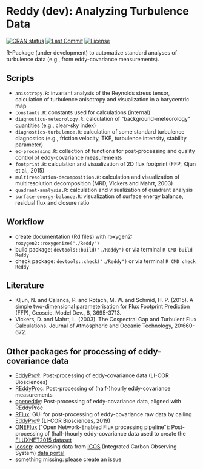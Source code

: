 # Reddy (dev): Analyzing Turbulence Data
<!-- badges: start --> 
[![CRAN status](https://www.r-pkg.org/badges/version/Reddy)](https://cran.r-project.org/package=Reddy)
[![Last Commit](https://img.shields.io/github/last-commit/noctiluc3nt/Reddy)](https://github.com/noctiluc3nt/Reddy)
[![License](https://eddelbuettel.github.io/badges/GPL2+.svg)](https://www.gnu.org/licenses/gpl-2.0.html)
<!-- badges: end -->

R-Package (under development) to automatize standard analyses of turbulence data (e.g., from eddy-covariance measurements). 

## Scripts
- `anisotropy.R`: invariant analysis of the Reynolds stress tensor, calculation of turbulence anisotropy and visualization in a barycentric map
- `constants.R`: constants used for calculations (internal)
- `diagnostics-meteorology.R`: calculation of "background-meteorology" quantities (e.g., clear-sky index)
- `diagnostics-turbulence.R`: calculation of some standard turbulence diagnostics (e.g., friction velocity, TKE, turbulence intensity, stability parameter)
- `ec-processing.R`: collection of functions for post-processing and quality control of eddy-covariance measurements
- `footprint.R`: calculation and visualization of 2D flux footprint (FFP, Kljun et al., 2015)
- `multiresolution-decomposition.R`: calculation and visualization of multiresolution decomposition (MRD, Vickers and Mahrt, 2003)
- `quadrant-analysis.R`: calculation and visualization of quadrant analysis
- `surface-energy-balance.R`: visualization of surface energy balance, residual flux and closure ratio

## Workflow
- create documentation (Rd files) with roxygen2: `roxygen2::roxygenize("./Reddy")` 
- build package: `devtools::build("./Reddy")` or via terminal `R CMD build Reddy`
- check package: `devtools::check("./Reddy")` or via terminal `R CMD check Reddy`

## Literature
- Kljun, N. and Calanca, P. and Rotach, M. W. and Schmid, H. P. (2015). A simple two-dimensional parameterisation for Flux Footprint
Prediction (FFP), Geoscie. Model Dev., 8, 3695-3713.
- Vickers, D. and Mahrt, L. (2003). The Cospectral Gap and Turbulent Flux Calculations. Journal of Atmospheric and Oceanic Technology, 20:660-672.

## Other packages for processing of eddy-covariance data
- [EddyPro®](https://github.com/LI-COR-Environmental/eddypro-engine): Post-processing of eddy-covariance data (LI-COR Biosciences)
- [REddyProc](https://cran.r-project.org/web/packages/REddyProc/index.html): Post-processing of (half-)hourly eddy-covariance measurements
- [openeddy](https://github.com/lsigut/openeddy): Post-processing of eddy-covariance data, aligned with REddyProc
- [RFlux](https://github.com/domvit81/RFlux/): GUI for post-processing of eddy-covariance raw data by calling [EddyPro®](https://github.com/LI-COR-Environmental/eddypro-engine) (LI-COR Biosciences, 2019)
- [ONEFlux](https://github.com/fluxnet/ONEFlux) ("Open Network-Enabled Flux processing pipeline"): Post-processing of (half-)hourly eddy-covariance data used to create the [FLUXNET2015 dataset](https://fluxnet.org/data/fluxnet2015-dataset/)
- [icoscp](https://pypi.org/project/icoscp/): accessing data from [ICOS](https://www.icos-cp.eu/) (Integrated Carbon Observing System) [data portal](https://data.icos-cp.eu/portal/#%7B%22filterCategories%22:%7B%22project%22:%5B%22icos%22%5D,%22level%22:%5B1,2%5D,%22stationclass%22:%5B%22ICOS%22%5D%7D%7D)
- something missing: please create an issue
